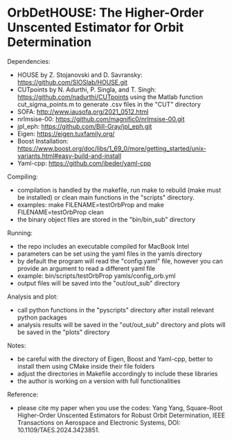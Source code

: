 # OrbDetHOUSE: The Higher-Order Unscented Estimator for Orbit Determination

Dependencies:

- HOUSE by Z. Stojanovski and D. Savransky: https://github.com/SIOSlab/HOUSE.git
- CUTpoints by N. Adurthi, P. Singla, and T. Singh: https://github.com/nadurthi/CUTpoints using the Matlab function cut_sigma_points.m to generate .csv files in the "CUT" directory
- SOFA: http://www.iausofa.org/2021_0512.html
- nrlmsise-00: https://github.com/magnific0/nrlmsise-00.git
- jpl_eph: https://github.com/Bill-Gray/jpl_eph.git
- Eigen: https://eigen.tuxfamily.org/
- Boost Installation: https://www.boost.org/doc/libs/1_69_0/more/getting_started/unix-variants.html#easy-build-and-install
- Yaml-cpp: https://github.com/jbeder/yaml-cpp

Compiling:

- compilation is handled by the makefile, run make to rebuild (make must be installed) or clean main functions in the "scripts" directory.
- examples: make FILENAME=testOrbProp and make FILENAME=testOrbProp clean
- the binary object files are stored in the "bin/bin_sub" directory

Running:

- the repo includes an executable compiled for MacBook Intel
- parameters can be set using the yaml files in the yamls directory
- by default the program will read the "config.yaml" file, however
  you can provide an argument to read a different yaml file
- example: bin/scripts/testOrbProp yamls/config_orb.yml
- output files will be saved into the "out/out_sub" directory

Analysis and plot:

- call python functions in the "pyscripts" directory after install relevant python packages
- analysis results will be saved in the "out/out_sub" directory and plots will be saved in the "plots" directory

Notes:

- be careful with the directory of Eigen, Boost and Yaml-cpp, better to install them using CMake inside their file folders
- adjust the directories in Makefile accordingly to include these libraries
- the author is working on a version with full functionalities

Reference:

- please cite my paper when you use the codes: Yang Yang, Square-Root Higher-Order Unscented Estimators for Robust Orbit Determination, IEEE Transactions on Aerospace and Electronic Systems, DOI: 10.1109/TAES.2024.3423851.
